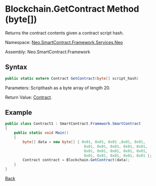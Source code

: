 # Blockchain.GetContract Method (byte[])

Returns the contract contents given a contract script hash.

Namespace: [Neo.SmartContract.Framework.Services.Neo](../../neo.md)

Assembly: Neo.SmartContract.Framework

## Syntax

```c#
public static extern Contract GetContract(byte[] script_hash)
```

Parameters: Scripthash as a byte array of length 20.

Return Value: [Contract](../Contract.md).

## Example

```c#
public class Contract1 : SmartContract.Framework.SmartContract
{
    public static void Main()
    {
        byte[] data = new byte[] { 0x01, 0x01, 0x01 ,0x01, 0x01,
                                    0x01, 0x01, 0x01, 0x01, 0x01,
                                    0x01, 0x01, 0x01, 0x01, 0x01,
                                    0x01, 0x01, 0x01, 0x01, 0x01 };
        Contract contract = Blockchain.GetContract(data);
    }
}
```



[Back](../Blockchain.md)
